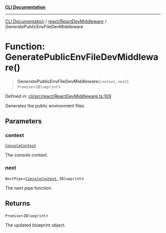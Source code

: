 [**CLI Documentation**](../../../README.md)

***

[CLI Documentation](../../../README.md) / [react/ReactDevMiddleware](../README.md) / GeneratePublicEnvFileDevMiddleware

# Function: GeneratePublicEnvFileDevMiddleware()

> **GeneratePublicEnvFileDevMiddleware**(`context`, `next`): `Promise`\<`IBlueprint`\>

Defined in: [cli/src/react/ReactDevMiddleware.ts:109](https://github.com/stonemjs/cli/blob/a8ddb59abbd77ddb2870c689c0c7e80297d24c5a/src/react/ReactDevMiddleware.ts#L109)

Generates the public environment files.

## Parameters

### context

[`ConsoleContext`](../../../declarations/interfaces/ConsoleContext.md)

The console context.

### next

`NextPipe`\<[`ConsoleContext`](../../../declarations/interfaces/ConsoleContext.md), `IBlueprint`\>

The next pipe function.

## Returns

`Promise`\<`IBlueprint`\>

The updated blueprint object.
